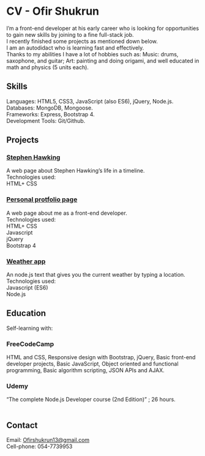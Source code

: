 # CV - Ofir Shukrun

I’m a front-end developer at his early career who is looking for opportunities to gain new skills by joining to a fine full-stack job.<br> I recently finished some projects as mentioned down below.<br>  I am an autodidact who is learning fast and effectively.<br>  Thanks to my abilities I have a lot of hobbies such as: Music: drums, saxophone, and guitar; Art: painting and doing origami, and well educated in math and physics (5 units each).<br> 
## Skills
Languages: HTML5, CSS3, JavaScript (also ES6), jQuery, Node.js.<br> 
Databases: MongoDB, Mongoose.<br> 
Frameworks: Express, Bootstrap 4.<br> 
Development Tools: Git/Github.<br> 
## Projects
### [Stephen Hawking](https://github.com/OfirShukrun/StephenHawkingPage)
A web page about Stephen Hawking’s life in a timeline.<br> 
Technologies used: <br> 
HTML+ CSS<br> 
### [Personal protfolio page](https://github.com/OfirShukrun/Personal-Protfolio)
A web page about me as a front-end developer.<br> 
Technologies used: <br> 
HTML+ CSS<br> 
Javascript<br> 
jQuery<br> 
Bootstrap 4<br> 
### [Weather app](https://github.com/OfirShukrun/Weather-app)
An node.js text that gives you the current weather by typing a location.<br> 
Technologies used: <br> 
Javascript (ES6)<br> 
Node.js<br> 
## Education<br> 
Self-learning with:<br> 
### FreeCodeCamp 
HTML and CSS, Responsive design with Bootstrap, jQuery, Basic front-end developer projects, Basic JavaScript, Object oriented and functional programming, Basic algorithm scripting, JSON APIs and AJAX.<br> 
### Udemy 
“The complete Node.js Developer course (2nd Edition)” ; 26 hours.<br> 
<br> 
## Contact
Email: Ofirshukrun13@gmail.com<br> 
Cell-phone: 054-7739953
